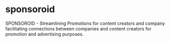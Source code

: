 # sponsoroid
SPONSOROID - Streamlining Promotions for content  creators and company  facilitating  connections between companies and content creators  for promotion and advertising purposes.

